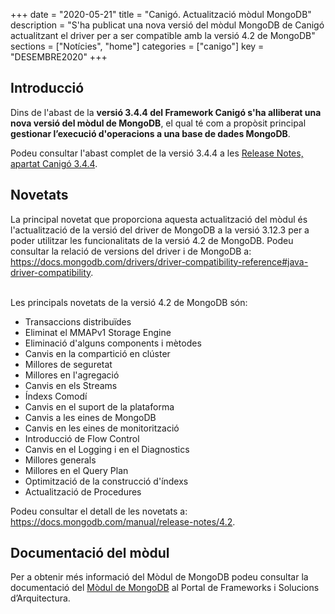 +++
date        = "2020-05-21"
title       = "Canigó. Actualització mòdul MongoDB"
description = "S'ha publicat una nova versió del mòdul MongoDB de Canigó actualitzant el driver per a ser compatible amb la versió 4.2 de MongoDB"
sections    = ["Notícies", "home"]
categories  = ["canigo"]
key         = "DESEMBRE2020"
+++

## Introducció

Dins de l'abast de la **versió 3.4.4 del Framework Canigó s'ha alliberat una nova versió del mòdul de MongoDB**, el qual té com a propòsit
principal **gestionar l’execució d'operacions a una base de dades MongoDB**.

Podeu consultar l'abast complet de la versió 3.4.4 a les [Release Notes, apartat Canigó 3.4.4](/canigo-download-related/release-notes-canigo-34).

## Novetats

La principal novetat que proporciona aquesta actualització del mòdul és l'actualització de la versió del driver de MongoDB a la versió 3.12.3
per a poder utilitzar les funcionalitats de la versió 4.2 de MongoDB. Podeu consultar la relació de versions del driver i de MongoDB a:
https://docs.mongodb.com/drivers/driver-compatibility-reference#java-driver-compatibility.

<br/>
Les principals novetats de la versió 4.2 de MongoDB són:

* Transaccions distribuïdes
* Eliminat el MMAPv1 Storage Engine
* Eliminació d'alguns components i mètodes
* Canvis en la compartició en clúster
* Millores de seguretat
* Millores en l'agregació
* Canvis en els Streams
* Índexs Comodí
* Canvis en el suport de la plataforma
* Canvis a les eines de MongoDB
* Canvis en les eines de monitorització
* Introducció de Flow Control
* Canvis en el Logging i en el Diagnostics
* Millores generals
* Millores en el Query Plan
* Optimització de la construcció d'índexs
* Actualització de Procedures

Podeu consultar el detall de les novetats a: https://docs.mongodb.com/manual/release-notes/4.2.

## Documentació del mòdul

Per a obtenir més informació del Mòdul de MongoDB podeu consultar la documentació
del [Mòdul de MongoDB](/canigo-documentacio-versions-34-core/modul-mongodb/) al Portal de Frameworks i Solucions d’Arquitectura.
